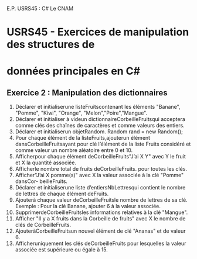 E.P. USRS45 : C# Le CNAM

# USRS45 - Exercices de manipulation des structures de

# données principales en C#

## Exercice 2 : Manipulation des dictionnaires

1. Déclarer et initialiserune listeFruitscontenant les éléments "Banane", "Pomme",
    "Kiwi", "Orange", "Melon","Poire","Mangue".
2. Déclarer et initialiser à videun dictionnaireCorbeilleFruitsqui acceptera comme
    clés des chaînes de caractères et comme valeurs des entiers.
3. Déclarer et initialiserun objetRandom.
    Random rand = new Random();
4. Pour chaque élément de la listeFruits,ajouterun élément dansCorbeilleFruitsayant
    pour clé l’élément de la liste Fruits considéré et comme valeur un nombre aléatoire
    entre 0 et 10.
5. Afficherpour chaque élément deCorbeilleFruits"J’ai X Y" avec Y le fruit et X la
    quantité associée.
6. Afficherle nombre total de fruits deCorbeilleFruits. pour toutes les clés.
7. Afficher"J’ai X pomme(s)" avec X la valeur associée à la clé "Pomme" dansCor-
    beilleFruits.
8. Déclarer et initialiserune liste d’entiersNbLettresqui contient le nombre de lettres
    de chaque élément deFruits.
9. Ajouterà chaque valeur deCorbeilleFruitsle nombre de lettres de sa clé.
    Exemple : Pour la clé Banane, ajouter 6 à la valeur associée.
10. SupprimerdeCorbeilleFruitsles informations relatives à la clé "Mangue".
11. Afficher "Il y a X fruits dans la Corbeille de fruits" avec X le nombre de clés de
CorbeilleFruits.
12. AjouteràCorbeilleFruitsun nouvel élément de clé "Ananas" et de valeur 6.
13. Afficheruniquement les clés deCorbeilleFruits pour lesquelles la valeur associée est
supérieure ou égale à 15.